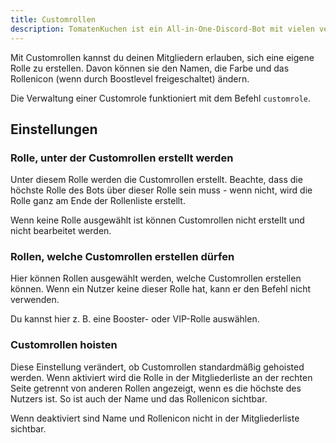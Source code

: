 ```yaml
---
title: Customrollen
description: TomatenKuchen ist ein All-in-One-Discord-Bot mit vielen verschiedenen Funktionen. Customrollen erlauben Nutzern auf dem Server, eine eigene Rolle zu erstellen.
---
```


Mit Customrollen kannst du deinen Mitgliedern erlauben, sich eine eigene Rolle zu erstellen. Davon können sie den Namen, die Farbe und das Rollenicon (wenn durch Boostlevel freigeschaltet) ändern.

Die Verwaltung einer Customrole funktioniert mit dem Befehl `customrole`.

## Einstellungen

### Rolle, unter der Customrollen erstellt werden

Unter diesem Rolle werden die Customrollen erstellt. Beachte, dass die höchste Rolle des Bots über dieser Rolle sein muss - wenn nicht, wird die Rolle ganz am Ende der Rollenliste erstellt.

Wenn keine Rolle ausgewählt ist können Customrollen nicht erstellt und nicht bearbeitet werden.

### Rollen, welche Customrollen erstellen dürfen

Hier können Rollen ausgewählt werden, welche Customrollen erstellen können. Wenn ein Nutzer keine dieser Rolle hat, kann er den Befehl nicht verwenden.

Du kannst hier z. B. eine Booster- oder VIP-Rolle auswählen.

### Customrollen hoisten

Diese Einstellung verändert, ob Customrollen standardmäßig gehoisted werden. Wenn aktiviert wird die Rolle in der Mitgliederliste an der rechten Seite getrennt von anderen Rollen angezeigt, wenn es die höchste des Nutzers ist. So ist auch der Name und das Rollenicon sichtbar.

Wenn deaktiviert sind Name und Rollenicon nicht in der Mitgliederliste sichtbar.
